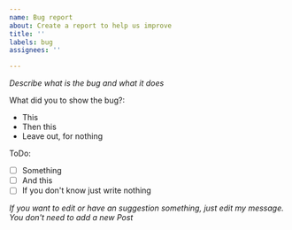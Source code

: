 ```yaml
---
name: Bug report
about: Create a report to help us improve
title: ''
labels: bug
assignees: ''

---
```


_Describe what is the bug and what it does_

What did you to show the bug?:
- This
- Then this
- Leave out, for nothing

ToDo: 
- [ ] Something
- [ ] And this
- [ ] If you don't know just write nothing

_If you want to edit or have an suggestion something, just edit my message. You don't need to add a new Post_
